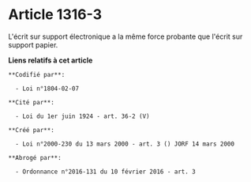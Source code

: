 # Article 1316-3

L'écrit sur support électronique a la même force probante que l'écrit sur support papier.

**Liens relatifs à cet article**

	**Codifié par**:

	  - Loi n°1804-02-07

	**Cité par**:

	  - Loi du 1er juin 1924 - art. 36-2 (V)

	**Créé par**:

	  - Loi n°2000-230 du 13 mars 2000 - art. 3 () JORF 14 mars 2000

	**Abrogé par**:

	  - Ordonnance n°2016-131 du 10 février 2016 - art. 3
